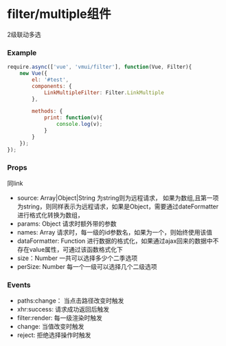 filter/multiple组件
====================
2级联动多选

### Example

```js
require.async(['vue', 'vmui/filter'], function(Vue, Filter){
    new Vue({
        el: '#test',
        components: {
            LinkMultipleFilter: Filter.LinkMultiple
        },

        methods: {
            print: function(v){
                console.log(v);
            }
        }
    });
});
```

### Props
同link

* source: Array|Object|String 为string则为远程请求， 如果为数组,且第一项为string，则同样表示为远程请求，如果是Object，需要通过dateFormatter进行格式化转换为数组，
* params: Object 请求时额外带的参数
* names: Array 请求时，每一级的id参数名，如果为一个，则始终使用该值
* dataFormatter: Function 进行数据的格式化，如果通过ajax回来的数据中不存在value属性，可通过该函数格式化下
* size：Number 一共可以选择多少个二季选项
* perSize: Number 每一个一级可以选择几个二级选项

### Events

* paths:change： 当点击路径改变时触发
* xhr:success: 请求成功返回后触发
* filter:render: 每一级渲染时触发
* change: 当值改变时触发
* reject: 拒绝选择操作时触发
